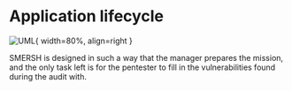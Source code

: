 # Application lifecycle

![UML](/img/UML-smersh.png){ width=80%, align=right }

SMERSH is designed in such a way that the manager prepares the mission, and the only task left is for the pentester to fill in the vulnerabilities found during the audit with.